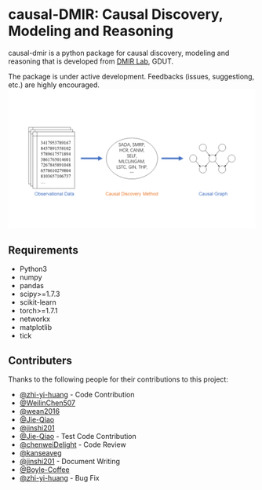 # causal-DMIR: Causal Discovery, Modeling and Reasoning 

causal-dmir is a python package for causal discovery, modeling and reasoning that is developed from [DMIR Lab](https://dmir.gdut.edu.cn/), GDUT. 

The package is under active development. Feedbacks (issues, suggestiong, etc.) are highly encouraged.
![causal-discovery](https://github.com/DMIRLAB-Group/CDMIR/blob/main/images/causal-discovery.png)

## Requirements

- Python3
- numpy
- pandas
- scipy>=1.7.3
- scikit-learn
- torch>=1.7.1
- networkx
- matplotlib
- tick

## Contributers

Thanks to the following people for their contributions to this project:

- [@zhi-yi-huang](https://github.com/zhi-yi-huang) - Code Contribution
- [@WeilinChen507](https://github.com/WeilinChen507)
- [@wean2016](https://github.com/wean2016)
- [@Jie-Qiao](https://github.com/Jie-Qiao)
- [@jinshi201](https://github.com/jinshi201)
- [@Jie-Qiao](https://github.com/Jie-Qiao) - Test Code Contribution
- [@chenweiDelight](https://github.com/chenweiDelight) - Code Review
- [@kanseaveg](https://github.com/kanseaveg)
- [@jinshi201](https://github.com/jinshi201) - Document Writing
- [@Boyle-Coffee](https://github.com/)
- [@zhi-yi-huang](https://github.com/zhi-yi-huang) - Bug Fix
